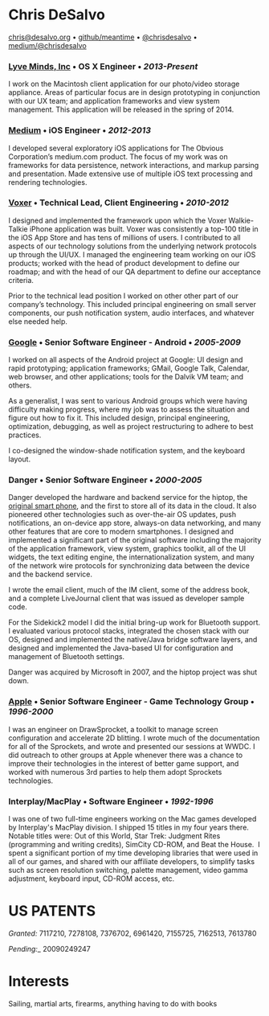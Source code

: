 # Chris DeSalvo
[chris@desalvo.org](mailto:chris@desalvo.org) • [github/meantime](http://github.com/meantime) • [@chrisdesalvo](http://twitter.com/chrisdesalvo) • [medium/@chrisdesalvo](https://medium.com/@chrisdesalvo)

### [Lyve Minds, Inc](http://lyveminds.com) • OS X Engineer • _2013-Present_
I work on the Macintosh client application for our photo/video storage appliance. Areas of particular focus are in design prototyping in conjunction with our UX team; and application frameworks and view system management. This application will be released in the spring of 2014.

### [Medium](http://medium.com) • iOS Engineer • _2012-2013_
I developed several exploratory iOS applications for The Obvious Corporation’s medium.com product. The focus of my work was on frameworks for data persistence, network interactions, and markup parsing and presentation. Made extensive use of multiple iOS text processing and rendering technologies.

### [Voxer](http://voxer.com) • Technical Lead, Client Engineering • _2010-2012_
I designed and implemented the framework upon which the Voxer Walkie-Talkie iPhone application was built.  Voxer was consistently a top-100 title in the iOS App Store and has tens of millions of users. I contributed to all aspects of our technology solutions from the underlying network protocols up through the UI/UX. I managed the engineering team working on our iOS products; worked with the head of product development to define our roadmap; and with the head of our QA department to define our acceptance criteria.

Prior to the technical lead position I worked on other other part of our company’s technology. This included principal engineering on small server components, our push notification system, audio interfaces, and whatever else needed help.

### [Google](http://www.google.com/mobile/android/) • Senior Software Engineer - Android • _2005-2009_
I worked on all aspects of the Android project at Google: UI design and rapid prototyping; application frameworks; GMail, Google Talk, Calendar, web browser, and other applications; tools for the Dalvik VM team; and others.

As a generalist, I was sent to various Android groups which were having difficulty making progress, where my job was to assess the situation and figure out how to fix it. This included design, principal engineering, optimization, debugging, as well as project restructuring to adhere to best practices.

I co-designed the window-shade notification system, and the keyboard layout.

### Danger • Senior Software Engineer  • _2000-2005_
Danger developed the hardware and backend service for the hiptop, the [original smart phone](https://medium.com/tech-talk/d823af31f7c), and the first to store all of its data in the cloud. It also pioneered other technologies such as over-the-air OS updates, push notifications, an on-device app store, always-on data networking, and many other features that are core to modern smartphones. I designed and implemented a significant part of the original software including the majority of the application framework, view system, graphics toolkit, all of the UI widgets, the text editing engine, the internationalization system, and many of the network wire protocols for synchronizing data between the device and the backend service.

I wrote the email client, much of the IM client, some of the address book, and a complete LiveJournal client that was issued as developer sample code.

For the Sidekick2 model I did the initial bring-up work for Bluetooth support. I evaluated various protocol stacks, integrated the chosen stack with our OS, designed and implemented the native/Java bridge software layers, and designed and implemented the Java-based UI for configuration and management of Bluetooth settings.

Danger was acquired by Microsoft in 2007, and the hiptop project was shut down.

### [Apple](http://www.apple.com) • Senior Software Engineer - Game Technology Group • _1996-2000_
I was an engineer on DrawSprocket, a toolkit to manage screen configuration and accelerate 2D blitting. I wrote much of the documentation for all of the Sprockets, and wrote and presented our sessions at WWDC. I did outreach to other groups at Apple whenever there was a chance to improve their technologies in the interest of better game support, and worked with numerous 3rd parties to help them adopt Sprockets technologies.

### Interplay/MacPlay • Software Engineer  • _1992-1996_
I was one of two full-time engineers working on the Mac games developed by Interplay's MacPlay division. I shipped 15 titles in my four years there. Notable titles were: Out of this World, Star Trek: Judgment Rites (programming and writing credits), SimCity CD-ROM, and Beat the House.  I spent a significant portion of my time developing libraries that were used in all of our games, and shared with our affiliate developers, to simplify tasks such as screen resolution switching, palette management, video gamma adjustment, keyboard input, CD-ROM access, etc.

# US PATENTS
_Granted:_  7117210, 7278108, 7376702, 6961420, 7155725, 7162513, 7613780

_Pending:__  20090249247

# Interests
Sailing, martial arts, firearms, anything having to do with books
